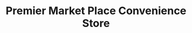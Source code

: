 ---
title: "Premier Market Place Convenience Store"
url: /kings-lynn/premier-market-place-convenience-store/
shop: Lebensmittel
---